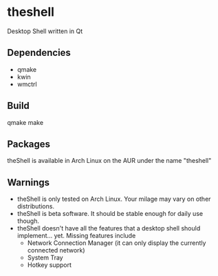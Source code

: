# theshell
Desktop Shell written in Qt

## Dependencies
- qmake
- kwin
- wmctrl

## Build
qmake
make

## Packages
theShell is available in Arch Linux on the AUR under the name "theshell"

## Warnings
- theShell is only tested on Arch Linux. Your milage may vary on other distributions.
- theShell is beta software. It should be stable enough for daily use though.
- theShell doesn't have all the features that a desktop shell should implement... yet. Missing features include
  - Network Connection Manager (it can only display the currently connected network)
  - System Tray
  - Hotkey support
